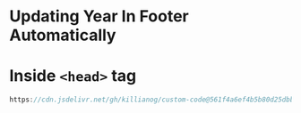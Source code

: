 # Updating Year In Footer Automatically 
# Inside `<head>` tag

```jsx
https://cdn.jsdelivr.net/gh/killianog/custom-code@561f4a6ef4b5b80d25dbba1599b8bb7b9b9d9e17/JS/year-in-footer/year-in-footer.js
```
